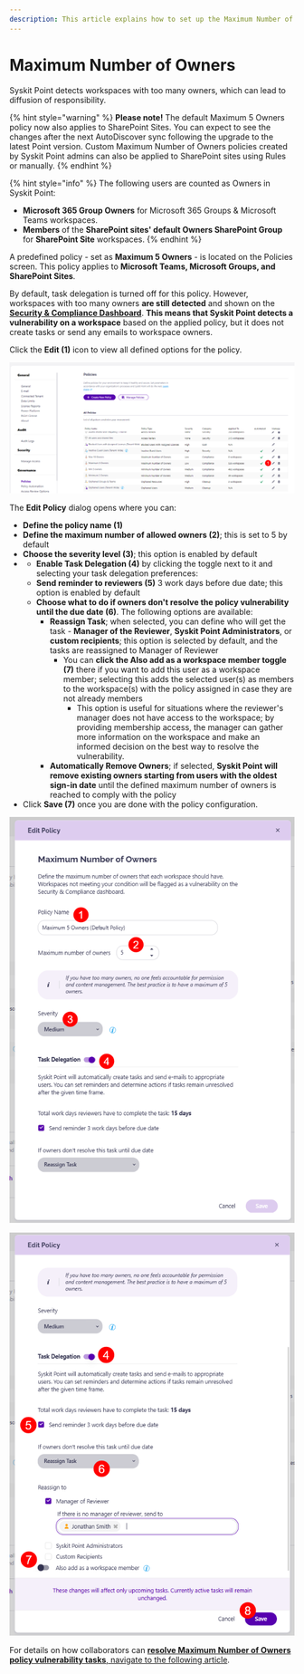 ```yaml
---
description: This article explains how to set up the Maximum Number of Owners policy in Syskit Point.
---
```


# Maximum Number of Owners

Syskit Point detects workspaces with too many owners, which can lead to diffusion of responsibility.

{% hint style="warning" %}
**Please note!** 
The default Maximum 5 Owners policy now also applies to SharePoint Sites. 
You can expect to see the changes after the next AutoDiscover sync following the upgrade to the latest Point version.
Custom Maximum Number of Owners policies created by Syskit Point admins can also be applied to SharePoint sites using Rules or manually.
{% endhint %}

{% hint style="info" %}
The following users are counted as Owners in Syskit Point:
* **Microsoft 365 Group Owners** for Microsoft 365 Groups & Microsoft Teams workspaces.
* **Members** of the **SharePoint sites' default Owners SharePoint Group** for **SharePoint Site** workspaces.
{% endhint %}

A predefined policy - set as **Maximum 5 Owners** - is located on the Policies screen. This policy applies to **Microsoft Teams, Microsoft Groups, and SharePoint Sites**.

By default, task delegation is turned off for this policy. However, workspaces with too many owners **are still detected** and shown on the [**Security & Compliance Dashboard**](../security-compliance-checks/workspaces-too-many-owners.md). **This means that Syskit Point detects a vulnerability on a workspace** based on the applied policy, but it does not create tasks or send any emails to workspace owners. 

Click the **Edit (1)** icon to view all defined options for the policy. 

![Maximum Number of Owners - Edit Policy](../../.gitbook/assets/set-up-automated-workflows-max-owners-edit.png)

The **Edit Policy** dialog opens where you can:
* **Define the policy name (1)**
* **Define the maximum number of allowed owners (2)**; this is set to 5 by default
* **Choose the severity level (3)**; this option is enabled by default
* * **Enable Task Delegation (4)** by clicking the toggle next to it and selecting your task delegation preferences:
  * **Send reminder to reviewers (5)** 3 work days before due date; this option is enabled by default
  * **Choose what to do if owners don't resolve the policy vulnerability until the due date (6)**. The following options are available:
    * **Reassign Task**; when selected, you can define who will get the task - **Manager of the Reviewer**, **Syskit Point Administrators**, or **custom recipients**; this option is selected by default, and the tasks are reassigned to Manager of Reviewer
      * You can **click the Also add as a workspace member toggle (7)** there if you want to add this user as a workspace member; selecting this adds the selected user(s) as members to the workspace(s) with the policy assigned in case they are not already members
        * This option is useful for situations where the reviewer's manager does not have access to the workspace; by providing membership access, the manager can gather more information on the workspace and make an informed decision on the best way to resolve the vulnerability. 
    * **Automatically Remove Owners**; if selected, **Syskit Point will remove existing owners starting from users with the oldest sign-in date** until the defined maximum number of owners is reached to comply with the policy
* Click **Save (7)** once you are done with the policy configuration.  

![Edit Policy Dialog](../../.gitbook/assets/set-up-automated-workflows-max-owners-dialog-1.png)

![Edit Policy Dialog](../../.gitbook/assets/set-up-automated-workflows-max-owners-dialog-2.png)


For details on how collaborators can [**resolve Maximum Number of Owners policy vulnerability tasks**, navigate to the following article](../../point-collaborators/resolve-governance-tasks/maximum-number-of-owners.md).